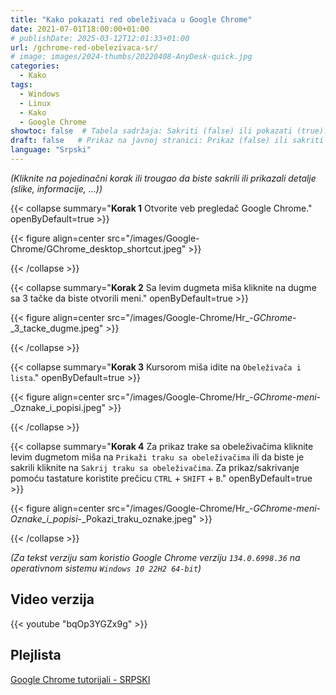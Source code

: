 ```yaml
---
title: "Kako pokazati red obeleživaća u Google Chrome"
date: 2021-07-01T18:00:00+01:00
# publishDate: 2025-03-12T12:01:33+01:00
url: /gchrome-red-obelezivaca-sr/
# image: images/2024-thumbs/20220408-AnyDesk-quick.jpg
categories: 
  - Kako
tags: 
  - Windows
  - Linux
  - Kako
  - Google Chrome
showtoc: false  # Tabela sadržaja: Sakriti (false) ili pokazati (true).
draft: false   # Prikaz na javnoj stranici: Prikaz (false) ili sakriti (true).
language: "Srpski"
---
```


*(Kliknite na pojedinačni korak ili trougao da biste sakrili ili prikazali detalje (slike, informacije, ...))*

{{< collapse summary="**Korak 1** Otvorite veb pregledač Google Chrome." openByDefault=true >}}

 {{< figure align=center src="/images/Google-Chrome/GChrome_desktop_shortcut.jpeg" >}}

{{< /collapse >}}

{{< collapse summary="**Korak 2** Sa levim dugmeta miša kliknite na dugme sa 3 tačke da biste otvorili meni." openByDefault=true >}}
   
   {{< figure align=center src="/images/Google-Chrome/Hr_-_GChrome_-_3_tacke_dugme.jpeg" >}}

{{< /collapse >}}

{{< collapse summary="**Korak 3** Kursorom miša idite na `Obeleživača i lista`." openByDefault=true >}}
   
   {{< figure align=center src="/images/Google-Chrome/Hr_-_GChrome_-_meni_-_Oznake_i_popisi.jpeg" >}}

{{< /collapse >}}

{{< collapse summary="**Korak 4** Za prikaz trake sa obeleživačima kliknite levim dugmetom miša na `Prikaži traku sa obeleživačima` ili da biste je sakrili kliknite na `Sakrij traku sa obeleživačima`. Za prikaz/sakrivanje pomoću tastature koristite prečicu `CTRL` + `SHIFT` + `B`." openByDefault=true >}}
   
   {{< figure align=center src="/images/Google-Chrome/Hr_-_GChrome_-_meni_-_Oznake_i_popisi_-_Pokazi_traku_oznake.jpeg" >}}

{{< /collapse >}}

*(Za tekst verziju sam koristio Google Chrome verziju `134.0.6998.36` na operativnom sistemu `Windows 10 22H2 64-bit`)*

## Video verzija

{{< youtube "bqOp3YGZx9g" >}}

## Plejlista

[Google Chrome tutorijali - SRPSKI](https://www.youtube.com/playlist?list=PLbvZxzmdNckw-B2_mYYIbROTy0VuqR-qa "Kliknite/tapnite da otvorite plejlistu!")